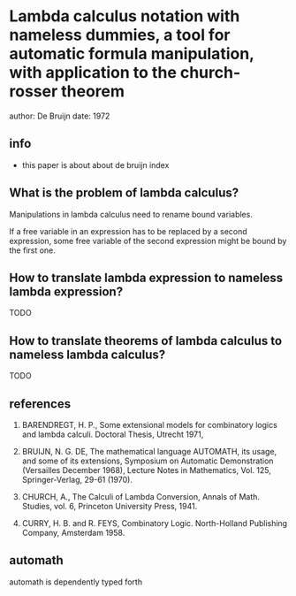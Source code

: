 # Lambda calculus notation with nameless dummies, a tool for automatic formula manipulation, with application to the church-rosser theorem

author: De Bruijn
date: 1972

## info

- this paper is about about de bruijn index

## What is the problem of lambda calculus?

Manipulations in lambda calculus need to rename bound variables.

If a free variable in an expression has to be replaced by a second expression,
some free variable of the second expression might be bound by the first one.

## How to translate lambda expression to nameless lambda expression?

TODO

## How to translate theorems of lambda calculus to nameless lambda calculus?

TODO

## references

1. BARENDREGT, H. P.,
   Some extensional  models for combinatory logics and lambda calculi.
   Doctoral Thesis, Utrecht 1971,

2. BRUIJN, N. G. DE,
   The mathematical language AUTOMATH, its usage, and some of its extensions,
   Symposium on Automatic Demonstration
   (Versailles December 1968), Lecture Notes in Mathematics, Vol. 125, Springer-Verlag, 29-61 (1970).

3. CHURCH, A.,
   The Calculi of Lambda Conversion,
   Annals of Math. Studies, vol. 6,
   Princeton University Press, 1941.

4. CURRY, H. B. and R. FEYS,
   Combinatory Logic.
   North-Holland Publishing Company, Amsterdam 1958.

## automath

automath is dependently typed forth
